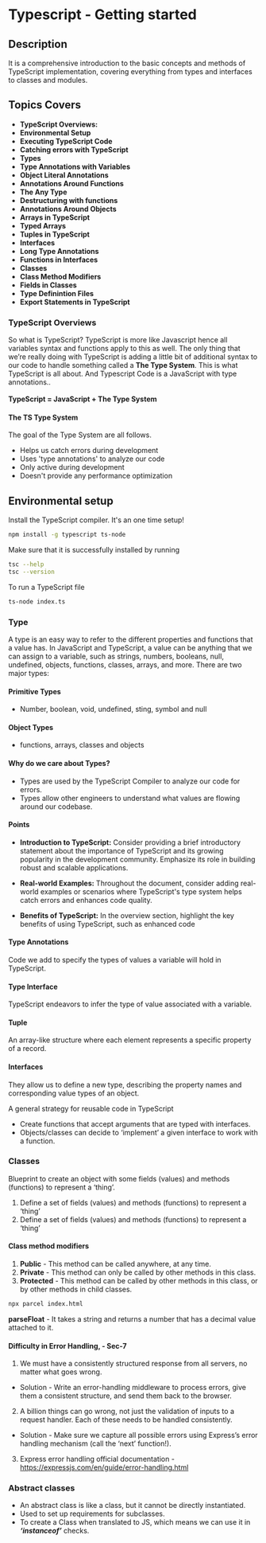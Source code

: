 # Typescript - Getting started

## Description

It is a comprehensive introduction to the basic concepts and methods of TypeScript implementation, covering everything from types and interfaces to classes and modules.

## Topics Covers

- **TypeScript Overviews:**
- **Environmental Setup**
- **Executing TypeScript Code**
- **Catching errors with TypeScript**
- **Types**
- **Type Annotations with Variables**
- **Object Literal Annotations**
- **Annotations Around Functions**
- **The Any Type**
- **Destructuring with functions**
- **Annotations Around Objects**
- **Arrays in TypeScript**
- **Typed Arrays**
- **Tuples in TypeScript**
- **Interfaces**
- **Long Type Annotations**
- **Functions in Interfaces**
- **Classes**
- **Class Method Modifiers**
- **Fields in Classes**
- **Type Definintion Files**
- **Export Statements in TypeScript**

### TypeScript Overviews

So what is TypeScript? TypeScript is more like Javascript hence all variables syntax and functions apply to this as well. The only thing that we’re really doing with TypeScript is adding a little bit of additional syntax to our code to handle something called a **The Type System**. This is what TypeScript is all about. And Typescript Code is a JavaScript with type annotations..
<br />
<br />**TypeScript = JavaScript + The Type System**

#### The TS Type System

The goal of the Type System are all follows.

- Helps us catch errors during development
- Uses 'type annotations' to analyze our code
- Only active during development
- Doesn't provide any performance optimization

## Environmental setup

Install the TypeScript compiler. It's an one time setup!

```bash
npm install -g typescript ts-node
```

Make sure that it is successfully installed by running

```bash
tsc --help
tsc --version
```

To run a TypeScript file

```bash
ts-node index.ts
```

### Type

A type is an easy way to refer to the different properties and functions that a value has. In JavaScript and TypeScript, a value can be anything that we can assign to a variable, such as strings, numbers, booleans, null, undefined, objects, functions, classes, arrays, and more. There are two major types:

#### Primitive Types

- Number, boolean, void, undefined, sting, symbol and null

#### Object Types

- functions, arrays, classes and objects

#### Why do we care about Types?

- Types are used by the TypeScript Compiler to analyze our code for errors.
- Types allow other engineers to understand what values are flowing around our codebase.

#### Points

- **Introduction to TypeScript:** Consider providing a brief introductory statement about the importance of TypeScript and its growing popularity in the development community. Emphasize its role in building robust and scalable applications.

- **Real-world Examples:** Throughout the document, consider adding real-world examples or scenarios where TypeScript's type system helps catch errors and enhances code quality.

- **Benefits of TypeScript:** In the overview section, highlight the key benefits of using TypeScript, such as enhanced code

#### Type Annotations

Code we add to specify the types of values a variable will hold in TypeScript.

#### Type Interface

TypeScript endeavors to infer the type of value associated with a variable.

#### Tuple

An array-like structure where each element represents a specific property of a record.

#### Interfaces

They allow us to define a new type, describing the property names and corresponding value types of an object.

A general strategy for reusable code in TypeScript

- Create functions that accept arguments that are typed with interfaces.
- Objects/classes can decide to ‘implement’ a given interface to work with a function.

### Classes

Blueprint to create an object with some fields (values) and methods (functions) to represent a ‘thing’.

1. Define a set of fields (values) and methods (functions) to represent a ‘thing’
2. Define a set of fields (values) and methods (functions) to represent a ‘thing’

#### Class method modifiers

1. **Public** - This method can be called anywhere, at any time.
2. **Private** - This method can only be called by other methods in this class.
3. **Protected** - This method can be called by other methods in this class, or by other methods in child classes.

```bash
npx parcel index.html
```

**parseFloat** - It takes a string and returns a number that has a decimal value attached to it.

#### Difficulty in Error Handling, - Sec-7

1. We must have a consistently structured response from all servers, no matter what goes wrong.

- Solution - Write an error-handling middleware to process errors, give them a consistent structure, and send them back to the browser.

2. A billion things can go wrong, not just the validation of inputs to a request handler. Each of these needs to be handled consistently.

- Solution - Make sure we capture all possible errors using Express’s error handling mechanism (call the ‘next’ function!).

3. Express error handling official documentation - https://expressjs.com/en/guide/error-handling.html

### Abstract classes

- An abstract class is like a class, but it cannot be directly instantiated.
- Used to set up requirements for subclasses.
- To create a Class when translated to JS, which means we can use it in **_‘instanceof’_** checks.

